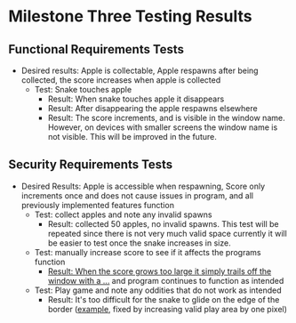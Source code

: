 # Milestone Three Testing Results
## Functional Requirements Tests
- Desired results: Apple is collectable, Apple respawns after being collected, the score increases when apple is collected
  - Test: Snake touches apple
    - Result: When snake touches apple it disappears
    - Result: After disappearing the apple respawns elsewhere
    - Result: The score increments, and is visible in the window name. However, on devices with smaller screens the window name is not visible. This will be improved in the future.
## Security Requirements Tests
- Desired Results: Apple is accessible when respawning, Score only increments once and does not cause issues in program, and all previously implemented features function
  - Test: collect apples and note any invalid spawns
    - Result: collected 50 apples, no invalid spawns. This test will be repeated since there is not very much valid space currently it will be easier to test once the snake increases in size.
  - Test: manually increase score to see if it affects the programs function
    - [Result: When the score grows too large it simply trails off the window with a ...](https://github.com/alexpeters25/Python/blob/main/Implementation/Milestone%203/Images/Screenshot%202025-04-02%20134212.png) and program continues to function as intended
  - Test: Play game and note any oddities that do not work as intended
    - Result: It's too difficult for the snake to glide on the edge of the border ([example](https://github.com/alexpeters25/Python/blob/main/Implementation/Milestone%203/Images/Screenshot%202025-04-02%20134704.png), fixed by increasing valid play area by one pixel)
